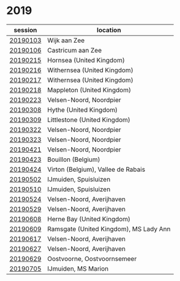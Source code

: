 # 2019

session | location |
---|-------|
[20190103]() | Wijk aan Zee |
[20190106]() | Castricum aan Zee |
[20190215]() | Hornsea (United Kingdom) |
[20190216]() | Withernsea (United Kingdom) |
[20190217]() | Withernsea (United Kingdom) |
[20190218]() | Mappleton (United Kingdom) |
[20190223]() | Velsen-Noord, Noordpier |
[20190308]() | Hythe (United Kingdom) |
[20190309]() | Littlestone (United Kingdom) |
[20190322]() | Velsen-Noord, Noordpier |
[20190323]() | Velsen-Noord, Noordpier |
[20190421]() | Velsen-Noord, Noordpier |
[20190423]() | Bouillon (Belgium) |
[20190424]() | Virton (Belgium), Vallee de Rabais |
[20190502]() | IJmuiden, Spuisluizen |
[20190510]() | IJmuiden, Spuisluizen |
[20190524](../20190524.md) | Velsen-Noord, Averijhaven |
[20190529](../20190529.md) | Velsen-Noord, Averijhaven |
[20190608](../20190608.md) | Herne Bay (United Kingdom) |
[20190609](../20190609.md) | Ramsgate (United Kingdom), MS Lady Ann |
[20190617](../20190617.md) | Velsen-Noord, Averijhaven |
[20190627]() | Velsen-Noord, Averijhaven |
[20190629]() | Oostvoorne, Oostvoornsemeer |
[20190705]() | IJmuiden, MS Marion |

